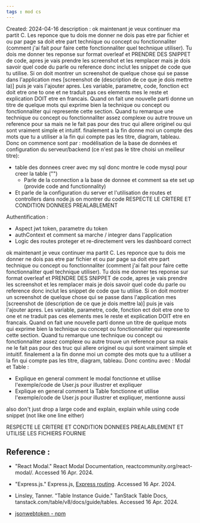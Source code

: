 ```yaml
---
tags : mod cs
---
```

Created: 2024-04-16
description :
ok maintenant je veux continuer ma partit C. Les reponce que tu dois me donner ne dois pas etre par fichier et ou par page sa doit etre part technique ou concept ou fonctionnaliter (comment j'ai fait pour faire cette fonctionnaliter quel technique utiliser). Tu dois me donner tes reponse sur format overleaf et PRENDRE DES SNIPPET de code, apres je vais prendre les screenshot et les remplacer mais je dois savoir quel code du parle ou reference donc inclut les snippet de code que tu utilise. Si on doit montrer un screenshot de quelque chose qui se passe dans l'application mes [screenshot de (description de ce que je dois mettre la)] puis je vais l'ajouter apres. Les variable, parametre, code, fonction ect doit etre one to one et ne traduit pas ces elements mes le reste et explication DOIT etre en francais. Quand on fait une nouvelle parti donne un titre de quelque mots qui exprime bien la technique ou concept ou fonctionnaliter qui represente cette section. Quand tu remarque une technique ou concept ou fonctionnaliter assez complexe ou autre trouve un reference pour sa mais ne le fait pas pour des truc qui allere originel ou qui sont vraiment simple et intuitif. finalement a la fin donne moi un compte des mots que tu a utiliser a la fin qui compte pas les titre, diagram, tableau. Donc on commence sont par :
modélisation de la base de données et configuration du serveur/backend (ce n'est pas le titre choisi un meilleur titre):
- table des donnees creer avec my sql donc montre le code mysql pour creer la table ("")
  - Parle de la connection a la base de donnee et comment sa ete set up (provide code and functionnality)
- Et parle de la configuration du server et l'utilisation de routes et controllers dans node.js on montrer du code
  RESPECTE LE CRITERE ET CONDITION DONNEES PREALABLEMENT




Authentification : 
- Aspect jwt token, parametre du token
- authContext et comment sa marche / integrer dans l'application
- Logic des routes proteger et re-directement vers les dashboard correct


ok maintenant je veux continuer ma partit C. Les reponce que tu dois me donner ne dois pas etre par fichier et ou par page sa doit etre part technique ou concept ou fonctionnaliter (comment j'ai fait pour faire cette fonctionnaliter quel technique utiliser). Tu dois me donner tes reponse sur format overleaf et PRENDRE DES SNIPPET de code, apres je vais prendre les screenshot et les remplacer mais je dois savoir quel code du parle ou reference donc inclut les snippet de code que tu utilise. Si on doit montrer un screenshot de quelque chose qui se passe dans l'application mes [screenshot de (description de ce que je dois mettre la)] puis je vais l'ajouter apres. Les variable, parametre, code, fonction ect doit etre one to one et ne traduit pas ces elements mes le reste et explication DOIT etre en francais. Quand on fait une nouvelle parti donne un titre de quelque mots qui exprime bien la technique ou concept ou fonctionnaliter qui represente cette section. Quand tu remarque une technique ou concept ou fonctionnaliter assez complexe ou autre trouve un reference pour sa mais ne le fait pas pour des truc qui allere originel ou qui sont vraiment simple et intuitif. finalement a la fin donne moi un compte des mots que tu a utiliser a la fin qui compte pas les titre, diagram, tableau. Donc continu avec : 
Modal et Table :
- Explique en general comment le modal fonctionne et utilise l'exemple/code de User.js pour illustrer et expliquer
- Explique en general comment la Table fonctionne et utilise l'exemple/code de User.js pour illustrer et expliquer, mentionne aussi 
  
also don't just drop a large code and explain, explain while using code snippet (not like one line either)

RESPECTE LE CRITERE ET CONDITION DONNEES PREALABLEMENT ET UTILISE LES FICHIERS FOURNIE

## Reference :
- "React Modal." React Modal Documentation, reactcommunity.org/react-modal/. Accessed 16 Apr. 2024.
  
- "Express.js." Express.js, [Express routing](https://expressjs.com/en/guide/routing.html). Accessed 16 Apr. 2024.

- Linsley, Tanner. "Table Instance Guide." TanStack Table Docs, tanstack.com/table/v8/docs/guide/tables. Accessed 16 Apr. 2024.
- [jsonwebtoken - npm](https://www.npmjs.com/package/jsonwebtoken) 